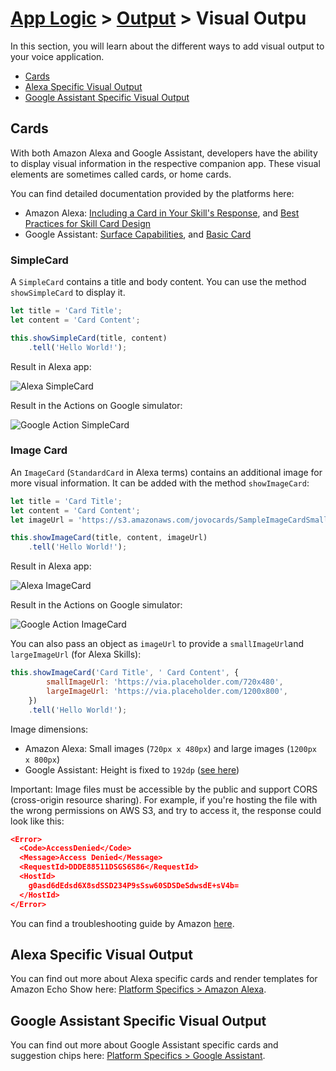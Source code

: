 ﻿# [App Logic](../) > [Output](./README.md) > Visual Outpu

In this section, you will learn about the different ways to add visual output to your voice application.

* [Cards](#cards)
* [Alexa Specific Visual Output](#alexa-specific-visual-output)
* [Google Assistant Specific Visual Output](#google-assistant-specific-visual-output)

## Cards

With both Amazon Alexa and Google Assistant, developers have the ability to display visual information in the respective companion app. These visual elements are sometimes called cards, or home cards.

You can find detailed documentation provided by the platforms here:

* Amazon Alexa: [Including a Card in Your Skill's Response](https://developer.amazon.com/public/solutions/alexa/alexa-skills-kit/docs/providing-home-cards-for-the-amazon-alexa-app), and [Best Practices for Skill Card Design](https://developer.amazon.com/public/solutions/alexa/alexa-skills-kit/docs/best-practices-for-skill-card-design)
* Google Assistant: [Surface Capabilities](https://developers.google.com/actions/assistant/surface-capabilities), and [Basic Card](https://developers.google.com/actions/assistant/responses#basic_card)


### SimpleCard

A `SimpleCard` contains a title and body content. You can use the method `showSimpleCard` to display it.

```javascript
let title = 'Card Title';
let content = 'Card Content';

this.showSimpleCard(title, content)
    .tell('Hello World!');
```

Result in Alexa app:

![Alexa SimpleCard](https://www.jovo.tech/img/docs/simplecard-alexa.jpg)

Result in the Actions on Google simulator:

![Google Action SimpleCard](https://www.jovo.tech/img/docs/simplecard-google-assistant.jpg)

### Image Card

An `ImageCard` (`StandardCard` in Alexa terms) contains an additional image for more visual information. It can be added with the method `showImageCard`:

```javascript
let title = 'Card Title';
let content = 'Card Content';
let imageUrl = 'https://s3.amazonaws.com/jovocards/SampleImageCardSmall.png';

this.showImageCard(title, content, imageUrl)
    .tell('Hello World!');
```

Result in Alexa app:

![Alexa ImageCard](https://www.jovo.tech/img/docs/imagecard-alexa.jpg)

Result in the Actions on Google simulator:

![Google Action ImageCard](https://www.jovo.tech/img/docs/imagecard-google-assistant.jpg)

You can also pass an object as `imageUrl` to provide a `smallImageUrl`and `largeImageUrl` (for Alexa Skills):

```javascript
this.showImageCard('Card Title', ' Card Content', {
        smallImageUrl: 'https://via.placeholder.com/720x480',
        largeImageUrl: 'https://via.placeholder.com/1200x800',
    })
    .tell('Hello World!');
```

Image dimensions:
* Amazon Alexa: Small images (`720px x 480px`) and large images (`1200px x 800px`)
* Google Assistant: Height is fixed to `192dp` ([see here](https://developers.google.com/actions/reference/rest/Shared.Types/AppResponse#basiccard))

Important: Image files must be accessible by the public and support CORS (cross-origin resource sharing). For example, if you're hosting the file with the wrong permissions on AWS S3, and try to access it, the response could look like this:

```json
<Error>
  <Code>AccessDenied</Code>
  <Message>Access Denied</Message>
  <RequestId>DDDE88511DSGS6S86</RequestId>
  <HostId>
    g0asd6dEdsd6X8sdSSD234P9sSsw60SDSDeSdwsdE+sV4b=
  </HostId>
</Error>
```

You can find a troubleshooting guide by Amazon [here](https://developer.amazon.com/public/solutions/alexa/alexa-skills-kit/docs/providing-home-cards-for-the-amazon-alexa-app#common-issues-when-including-images-in-standard-cards).

## Alexa Specific Visual Output

You can find out more about Alexa specific cards and render templates for Amazon Echo Show here: [Platform Specifics > Amazon Alexa](../../05_platform-specifics/amazon-alexa  '../amazon-alexa').


## Google Assistant Specific Visual Output

You can find out more about Google Assistant specific cards and suggestion chips here: [Platform Specifics > Google Assistant](../../05_platform-specifics/google-assistant  './google-assistant').

<!--[metadata]: {"title": "Visual Output", 
                "description": "Learn how to create visual output for Alexa Skills and Google Actions with the Jovo Framework",
                "activeSections": ["logic", "output", "visual"],
                "expandedSections": "logic",
                "inSections": "logic",
                "breadCrumbs": {"Docs": "framework/docs",
				"App Logic": "framework/docs/app-logic",
				"Output": "framework/docs/output",
				"Visual Output": ""
                                },
		"commentsID": "framework/docs/output/visual-output"
                }-->
